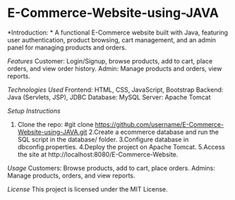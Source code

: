 # E-Commerce-Website-using-JAVA
*Introduction: *   A functional E-Commerce website built with Java, featuring user authentication, product browsing, cart management, and an admin panel for managing products and orders.

*Features*
  Customer:
          Login/Signup, browse products, add to cart, place orders, and view order history.
  Admin:
          Manage products and orders, view reports.
          
*Technologies Used*
  Frontend: HTML, CSS, JavaScript, Bootstrap
  Backend: Java (Servlets, JSP), JDBC
  Database: MySQL
  Server: Apache Tomcat


*Setup Instructions*
   1. Clone the repo:
            #git clone https://github.com/username/E-Commerce-Website-using-JAVA.git
   2.Create a ecommerce database and run the SQL script in the database/ folder.
   3.Configure database in dbconfig.properties.
   4.Deploy the project on Apache Tomcat.
   5.Access the site at http://localhost:8080/E-Commerce-Website.

*Usage*
Customers: Browse products, add to cart, place orders.
Admins: Manage products, orders, and view reports.

*License*
This project is licensed under the MIT License.
